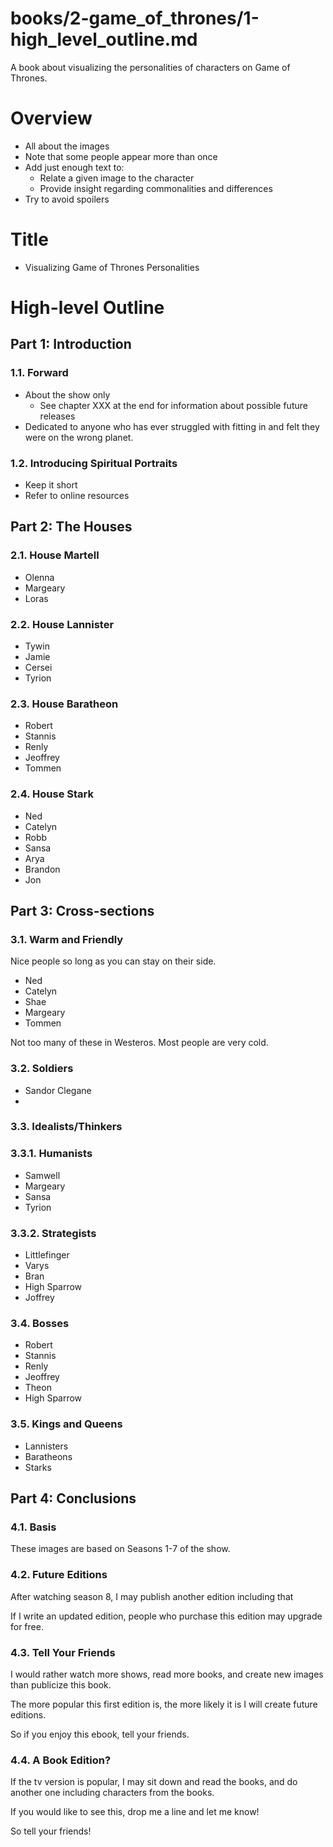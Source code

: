 
# books/2-game_of_thrones/1-high_level_outline.md

A book about visualizing the personalities of characters on Game of Thrones.

# Overview

- All about the images
- Note that some people appear more than once
- Add just enough text to:
  - Relate a given image to the character
  - Provide insight regarding commonalities and differences
- Try to avoid spoilers

# Title

- Visualizing Game of Thrones Personalities

# High-level Outline

## Part 1: Introduction

### 1.1. Forward

- About the show only
  - See chapter XXX at the end for information about possible future releases
- Dedicated to anyone who has ever struggled with fitting in and felt they were on the wrong planet.

### 1.2. Introducing Spiritual Portraits

- Keep it short
- Refer to online resources

## Part 2: The Houses

### 2.1. House Martell

- Olenna
- Margeary
- Loras

### 2.2. House Lannister

- Tywin
- Jamie
- Cersei
- Tyrion

### 2.3. House Baratheon

- Robert
- Stannis
- Renly
- Jeoffrey
- Tommen

### 2.4. House Stark

- Ned
- Catelyn
- Robb
- Sansa
- Arya
- Brandon
- Jon

## Part 3: Cross-sections

### 3.1. Warm and Friendly

Nice people so long as you can stay on their side.

- Ned
- Catelyn
- Shae
- Margeary
- Tommen

Not too many of these in Westeros.  Most people are very cold.

### 3.2. Soldiers

- Sandor Clegane
-

### 3.3. Idealists/Thinkers

### 3.3.1. Humanists

- Samwell
- Margeary
- Sansa
- Tyrion

### 3.3.2. Strategists

- Littlefinger
- Varys
- Bran
- High Sparrow
- Joffrey

### 3.4. Bosses

- Robert
- Stannis
- Renly
- Jeoffrey
- Theon
- High Sparrow

### 3.5. Kings and Queens

- Lannisters
- Baratheons
- Starks



## Part 4: Conclusions

### 4.1. Basis

These images are based on Seasons 1-7 of the show.

### 4.2. Future Editions

After watching season 8, I may publish another edition including that

If I write an updated edition, people who purchase this edition may upgrade for free.

### 4.3. Tell Your Friends

I would rather watch more shows, read more books, and create new images than publicize this book.

The more popular this first edition is, the more likely it is I will create future editions.

So if you enjoy this ebook, tell your friends.

### 4.4. A Book Edition?

If the tv version is popular, I may sit down and read the books, and do another one including characters from the books.

If you would like to see this, drop me a line and let me know!

So tell your friends!

